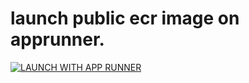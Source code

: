 # launch public ecr image on apprunner.
[![LAUNCH WITH APP RUNNER](https://img.shields.io/badge/LANUCH_WITH_APP_RUNNER-orange?style=for-the-badge)](https://us-east-1.console.aws.amazon.com/apprunner/home?region=ap-northeast-1#/create?serviceName=ecrtest&imageUri=public.ecr.aws%2Fnginx%2Fnginx%3Alatest&port=80&from=public-gallery)
